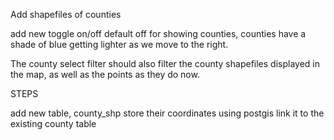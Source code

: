 Add shapefiles of counties

add new toggle on/off default off for showing counties,
 counties have a shade of blue getting lighter as we move to the right.

The county select filter should also filter the county shapefiles displayed in the map, as well as the points as they do now.




STEPS

add new table, county_shp store their coordinates using postgis
link it to the existing county table
